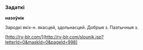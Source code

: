 ### Задаткі
**назоўнік**

Зародкі якіх-н. якасцей, здольнасцей. Добрыя з. Паэтычныя з.

<a rel="author">[http://rv-blr.com/](http://rv-blr.com/slounik.jsp?letterId=0&maskId=0&pageId=998)</a>

